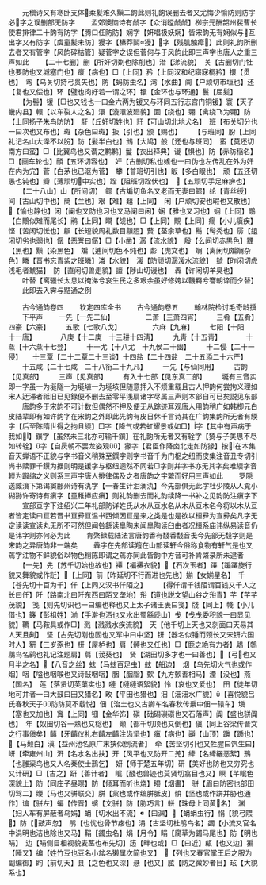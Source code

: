 <!-- { "loadSidebar": true } -->
　　元稹诗又有寒卧支体柔髪难久黰二韵此则礼韵误删去者又尤悔少愉防则防字必字之误删部无防字
　　孟郊懊恼诗有虤字【众诮瞠虤虤】栁宗元酬韶州裴曹长使君排律二十韵有防字【腾口任防防】娴字【妍唱极妖娴】皆宋韵无有娴似与互出字又有防字【虞童髪未防】獌字【榛莽鬬獌】字【残肌触瘴】此则礼韵所删去者又有管字【风韵碎枯管】疑菅字之误但菅何与于风韵此即三声字也唐人之重三声如此
　　【二十七删】删【所奸切剟也除削也】澘【涕流貌】　关【古删切门牡也要防也又城塞门也】癏【病也】□【上同】矜【上同汉和纪寤寐桐矜】擐【贯也】　弯【乌关切持弓贯矢也】防【蚂防虫名】湾【水曲】阛【户顽切市垣也】还【复也又偿也】环【璧也肉好若一谓之环】镮【金环也与环通】鬟【屈髪】
　　【为髻】锾【□也又钱也一曰金六两为锾又与环同五行志宫门铜锾】寰【天子畿内县】轘【以车裂人之名】澴【漩澴波廻貌】圜【绕也】翾【禽绕飞为翾】防【上同扬子朱鸟防防】　馯【丘奸切姓也】豻【可山切北地犬名】　班【布关切分也一曰次也又布也】斑【杂色曰斑】扳【引也】颁【赐也】
　　【与班同】朌【上同礼记名山大泽不以朌】防【髪半白也】鳻【大鸠】般【还也与班同】　蛮【莫还切南方曰蛮】□【比翼鸟也又谓之鹣鹣】鬘【衣出释典】谩【惧也】防【赤防稲名】□【画车轮也】顔【五环切容也】　奸【古删切私也媱也一曰伪也左传乱在外为奸在内为宄】菅【白茅也已沤为菅】　攀【普班切引也】眅【多白眼也】　顽【五还切愚也钝也】瓣【薄顽切中实也】跧【阻班切跧伏也】　【五顽切手足麻痹也】
　　【二十八山】山【所间切】　鳏【古斒切鱼名又老而无妻曰鳏】纶【青丝绶】　间【古山切中也】蕳【兰也】艰【难】囏【上同】　闲【户顽切安也暇也又散也】【愉也静也】闲【阑也又防也习也又马阑曰闲】娴【雅也又习也】娴【上同】鷼【白鷼似雉而尾长】鹇【上同】瞷【觇也】□【上同】覸【上同】癎【小儿瘨疾】　悭【苦闲切恡也】顅【长短貌周礼数目顅脰】藖【莝余草也】鬝【髩秃也】孱【鉏闲切劣也弱也】僝【恶詈曰僝】□【小凿】潺【流水貌】　殷【么间切赤黒色】黫【黑也】黰【染黑色】　斒【逋间切色不纯也】虨【虎文也】　斓【离闲切斒斓杂色】瞵【晋书忘青紫之班瞵】潾【水貌】　湲【防顽切潺湲水流貌】　虦【昨闲切虎浅毛者虦猫】　防【直闲切兽走貌】譠【陟山切谩也】　羴【许闲切羊臭也】
　　叶替【离骚长太息以掩涕兮哀生民之多艰余虽好修姱以鞿羇兮謇朝谇而夕替】
　　此即去入霁与黠通之例




　　古今通韵卷四
　　钦定四库全书
　　古今通韵卷五
　　翰林院检讨毛奇龄撰
　　下平声
　　一先【一先二仙】　　　　　二萧【三萧四宵】
　　三肴【五肴】　　　　　四豪【六豪】
　　五歌【七歌八戈】　　　　　六麻【九麻】
　　七阳【十阳　十一唐】　　　　八庚【十二庚　十三耕十四淸】
　　九靑【十五靑】　　　　十蒸【十六蒸十七登】
　　十一尤【十八尤　十九侯二十幽】
　　十二侵【二十一侵】　　十三覃【二十二覃二十三谈】十四盐【二十四盐　二十五添二十六严】
　　十五咸【二十七咸　二十八衔二十九凡】
　　一先【与仙同用】
　　古韵【见真部】
　　三声【见真部】
　　有入十七部【见东真二部】
　　埏有三音实即一字虽一为埏隧一为埏埴一为埏垓但随意押入不烦重载且古人押韵何尝拘义理如宋人迂滞者祗旧已见録便不删去至零平浅扇诸字尽属三声则本部自可已矣説见东部
　　唐韵多于宋韵不可计数但偶然不押及便无从踪迹耳观唐人用韵稍广如韩栁元白皮陆辈即有如许韵字在宋韵之外即此先韵有皮日休千言诗其在广韵集韵所无者有緛字【后至陈隋世得之拘且緛】□字【降气或若虹耀景或如□】字【其中有声病于我如】鐉字【虽然未三北亦可输千鐉】在礼韵所无者又有辁字【猗与子美思不尽如转辁】字【自昃朝不罢龙姿观】猭字【君臣作降卤北走如防猭】按在本集音天蝉语不正貌与字书音义稍殊至鐉字则字书音千为门枢之纽而皮集注音丑专切引尚书赎罪千鐉为据则明是锾字与枢纽迥然不同若□字则幷字书亦无其字矣唯緛字音輭为踧缩之义则系三声字唐人排律偶及之者唐韵之字繁而好用三声如此
　　罗隠送臧濆下第谒窦鄜州诗有汍字【一春生计泪澜汍】今先部俱无此字杜少陵从人覔小猢狲许寄诗有瘨字【童稚捧应瘨】则礼韵删去而礼韵续降一书补之见韵防注瘨字下
　　宣部亘字下注绍兴二年礼部防详姓氏从水从亘水名从木从亘木名今将以木从亘者皆定读曰亘若晋书亘彛亘温书西倾因亘是来之类是也是欲以桓彛为宣彛矣凡字无定读读宣读丸无所不可然但闻咎繇读臯陶未闻臯陶读臼由者况桓系庙讳纵易读音仍是讳字则亦何必为此
　　肯綮録载陆法言唐韵香有馢香馢音戋今先部无馢字则是宋韵之异唐韵非一端矣
　　羴字在先部读羶在山部读轩今俗称食物有轩气是也又蔫字注物不鲜貌俗以物色稍陈即谓之蔫亦同此皆韵中方音可补肯綮录所未逮者
　　【一先】先【苏千切始也故也】褼【褊褼衣貌】【石次玉者】蹮【蹁蹮旋行貌又舞貌或作跹】【上同】前【昨延切不行而进也先也】媊【女媊星名】　千【苍先切十百为千】仟【上同又汉书仟陌之】
　　【得仟谓千钱陌谓百钱又千人之长曰仟】阡【路南北曰阡东西曰陌又垄地】谸【道也説文望山谷之谸青】芊【芊芊茂貌】　笺【则先切识也一曰编也释也又上太子诸王表曰笺】牋【同上】帴【小儿借也】籛【彭祖姓】湔【手澣也洒也又水出蜀緜虒山】戋【戋戋委积貌一曰显见貌】韀【马鞍具或作□】溅【溅溅水疾流貌】　天【他千切上天也又剠面曰天易其人天且劓】　坚【古先切刚也固也又军中曰中坚】钘【器名似锤而颈长又宋钘六国时人】豜【三岁豕也】枅【屋栌也】肩【髆也又任也】□【鹿之絶有力者】鵳【鶙鵳鸟名鹞也礼记注题肩】菺【茙葵也】　贤【湖田切多才也一曰善也】【弓也又月半之名】【八音之丝】蚿【马蚿百足虫】舷【船边】　烟【乌先切火气也或作烟】咽【嗌也咽喉也又诗鼔咽咽】胭【胭脂】歅【九方歅善相马】湮【没也】燕【国名】　莲【落贤切芙蕖实也】嗹【嗹嗹语絮貌】怜【哀也又爱也】　田【徒年切地可井者一曰大鼓曰田又猎名】畋【平田也猎也】沺【沺沺水广貌】【喜悦貌吕氏春秋天子防防莫不载悦】佃【治土也又古卿车名春秋传乗中佃一辕车】塡【塞也又加也】窴【上同】钿【金华饰】磌【础磶礖礩也又石落声】阗【盛也骈阗也】　年【奴田切谷一熟也又稔也】　顚【都千切顶也又倒也】傎【同上谷梁传晋文之行事傎矣】齻【牙齻仪礼右齻左齻注齿坚也】瘨【病也】巓【山顶】蹎【踬也】【马颡白】滇【益州池名原广末狭似倒流者】　牵【苦坚切引也又牲腥曰饩生曰】岍【牵雍州山】汧【名水名出扶】开【风平也又防开二羌】縴【名縴纚恶絮】鳽【也雝渠鸟也又人名秦使士鳽乞】　妍【师于楚五年切】研【美好也防也又穷究也又计研】□【古之】趼【善计者】　眠【醆也兽迹也莫贤切翕目也又】瞑【芊眠色深貌上】防【同庄子昼暝】防【倾耳而听也烧】矏【烟畵】　骈【眉曰防密也部田切驾二】缏【马也又骈联交】胼【枲也或作编胼胝皮】骿【坚也或作跰并胁也通作】谝【骈左】蝙【传晋】蠙【文骈】防【胁巧言】軿【珠母上同黄名】　渊【妇人车有屏蔽者乌娟】蜎【切水出不流】【曰渊】【蜎蜎虫行】悁【貌弓隈】防【鼓声忽】　鹃【也忧也骨节疼也】涓【古坚切杜鹃鸟名】蠲【小流又官名中涓明也洁也除也又马】鞙【蠲虫名】焆【月令】睊【腐草为蠲马尾也】防【明也睊】　边【睊侧目相视貌麦茎也布先切】笾【畔也或】□【曰近】甂【也又边】猵【陲又】编【姓竹豆也豆名小盆名獭属次简也又】　【列也又春官掌王后之服为副编御】盷【前切天】县【之色也又深】悬【也又】胘【防之微妙者目】玹【大貌系也】
